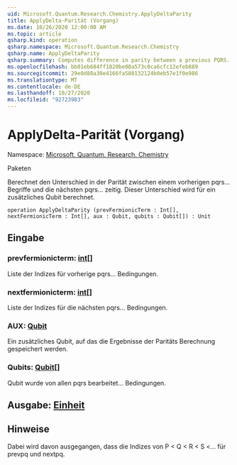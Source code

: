```yaml
---
uid: Microsoft.Quantum.Research.Chemistry.ApplyDeltaParity
title: ApplyDelta-Parität (Vorgang)
ms.date: 10/26/2020 12:00:00 AM
ms.topic: article
qsharp.kind: operation
qsharp.namespace: Microsoft.Quantum.Research.Chemistry
qsharp.name: ApplyDeltaParity
qsharp.summary: Computes difference in parity between a previous PQRS... terms and the next PQRS... term. This difference is computed on a auxiliary qubit.
ms.openlocfilehash: bb01eb684ff1820be08a573c0ca6cfc12efeb889
ms.sourcegitcommit: 29e0d88a30e4166fa580132124b0eb57e1f0e986
ms.translationtype: MT
ms.contentlocale: de-DE
ms.lasthandoff: 10/27/2020
ms.locfileid: "92723983"
---
```

# <a name="applydeltaparity-operation"></a>ApplyDelta-Parität (Vorgang)

Namespace: [Microsoft. Quantum. Research. Chemistry](xref:Microsoft.Quantum.Research.Chemistry)

Paketen [](https://nuget.org/packages/)


Berechnet den Unterschied in der Parität zwischen einem vorherigen pqrs... Begriffe und die nächsten pqrs... zeitig. Dieser Unterschied wird für ein zusätzliches Qubit berechnet.

```qsharp
operation ApplyDeltaParity (prevFermionicTerm : Int[], nextFermionicTerm : Int[], aux : Qubit, qubits : Qubit[]) : Unit
```


## <a name="input"></a>Eingabe

### <a name="prevfermionicterm--int"></a>prevfermionicterm: [int](xref:microsoft.quantum.lang-ref.int)[]

Liste der Indizes für vorherige pqrs... Bedingungen.


### <a name="nextfermionicterm--int"></a>nextfermionicterm: [int](xref:microsoft.quantum.lang-ref.int)[]

Liste der Indizes für die nächsten pqrs... Bedingungen.


### <a name="aux--qubit"></a>AUX: [Qubit](xref:microsoft.quantum.lang-ref.qubit)

Ein zusätzliches Qubit, auf das die Ergebnisse der Paritäts Berechnung gespeichert werden.


### <a name="qubits--qubit"></a>Qubits: [Qubit](xref:microsoft.quantum.lang-ref.qubit)[]

Qubit wurde von allen pqrs bearbeitet... Bedingungen.



## <a name="output--unit"></a>Ausgabe: [Einheit](xref:microsoft.quantum.lang-ref.unit)



## <a name="remarks"></a>Hinweise

Dabei wird davon ausgegangen, dass die Indizes von P < Q < R < S <... für prevpq und nextpq.